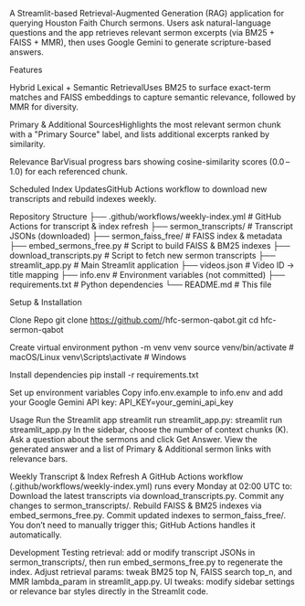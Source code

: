 A Streamlit-based Retrieval-Augmented Generation (RAG) application for querying Houston Faith Church sermons. Users ask natural-language questions and the app retrieves relevant sermon excerpts (via BM25 + FAISS + MMR), then uses Google Gemini to generate scripture-based answers.

Features

Hybrid Lexical + Semantic RetrievalUses BM25 to surface exact-term matches and FAISS embeddings to capture semantic relevance, followed by MMR for diversity.

Primary & Additional SourcesHighlights the most relevant sermon chunk with a "Primary Source" label, and lists additional excerpts ranked by similarity.

Relevance BarVisual progress bars showing cosine-similarity scores (0.0 – 1.0) for each referenced chunk.

Scheduled Index UpdatesGitHub Actions workflow to download new transcripts and rebuild indexes weekly.

Repository Structure
├── .github/workflows/weekly-index.yml   # GitHub Actions for transcript & index refresh
├── sermon_transcripts/                  # Transcript JSONs (downloaded)
├── sermon_faiss_free/                   # FAISS index & metadata
├── embed_sermons_free.py                # Script to build FAISS & BM25 indexes
├── download_transcripts.py              # Script to fetch new sermon transcripts
├── streamlit_app.py                     # Main Streamlit application
├── videos.json                          # Video ID → title mapping
├── info.env                             # Environment variables (not committed)
├── requirements.txt                     # Python dependencies
└── README.md                            # This file

Setup & Installation

Clone Repo
git clone https://github.com/<your-org>/hfc-sermon-qabot.git
cd hfc-sermon-qabot

Create virtual environment
python -m venv venv
source venv/bin/activate    # macOS/Linux
venv\\Scripts\\activate   # Windows

Install dependencies
pip install -r requirements.txt

Set up environment variables
Copy info.env.example to info.env and add your Google Gemini API key: API_KEY=your_gemini_api_key

Usage
Run the Streamlit app
streamlit run streamlit_app.py: streamlit run streamlit_app.py
In the sidebar, choose the number of context chunks (K).
Ask a question about the sermons and click Get Answer.
View the generated answer and a list of Primary & Additional sermon links with relevance bars.

Weekly Transcript & Index Refresh
A GitHub Actions workflow (.github/workflows/weekly-index.yml) runs every Monday at 02:00 UTC to:
Download the latest transcripts via download_transcripts.py.
Commit any changes to sermon_transcripts/.
Rebuild FAISS & BM25 indexes via embed_sermons_free.py.
Commit updated indexes to sermon_faiss_free/.
You don’t need to manually trigger this; GitHub Actions handles it automatically.

Development
Testing retrieval: add or modify transcript JSONs in sermon_transcripts/, then run embed_sermons_free.py to regenerate the index.
Adjust retrieval params: tweak BM25 top N, FAISS search top_n, and MMR lambda_param in streamlit_app.py.
UI tweaks: modify sidebar settings or relevance bar styles directly in the Streamlit code.
